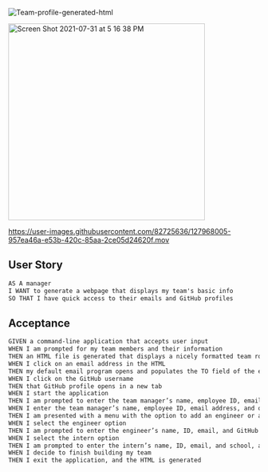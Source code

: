 


![Team-profile-generated-html](https://user-images.githubusercontent.com/82725636/127967540-876a7e2d-db22-4db6-b613-ceb9ad0d7688.png)

<img width="394" alt="Screen Shot 2021-07-31 at 5 16 38 PM" src="https://user-images.githubusercontent.com/82725636/127967440-bd242aba-8653-4e85-b06b-eef564dca81c.png">

https://user-images.githubusercontent.com/82725636/127968005-957ea46a-e53b-420c-85aa-2ce05d24620f.mov

## User Story
```md
AS A manager
I WANT to generate a webpage that displays my team's basic info
SO THAT I have quick access to their emails and GitHub profiles
```
## Acceptance
```md
GIVEN a command-line application that accepts user input
WHEN I am prompted for my team members and their information
THEN an HTML file is generated that displays a nicely formatted team roster based on user input
WHEN I click on an email address in the HTML
THEN my default email program opens and populates the TO field of the email with the address
WHEN I click on the GitHub username
THEN that GitHub profile opens in a new tab
WHEN I start the application
THEN I am prompted to enter the team manager’s name, employee ID, email address, and office number
WHEN I enter the team manager’s name, employee ID, email address, and office number
THEN I am presented with a menu with the option to add an engineer or an intern or to finish building my team
WHEN I select the engineer option
THEN I am prompted to enter the engineer’s name, ID, email, and GitHub username, and I am taken back to the menu
WHEN I select the intern option
THEN I am prompted to enter the intern’s name, ID, email, and school, and I am taken back to the menu
WHEN I decide to finish building my team
THEN I exit the application, and the HTML is generated
```

